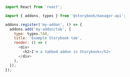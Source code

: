 ```js filename="addon-tab/manager.js" renderer="common" language="js"
import React from 'react';

import { addons, types } from '@storybook/manager-api';

addons.register('my-addon', () => {
  addons.add('my-addon/tab', {
    type: types.TAB,
    title: 'Example Storybook tab',
    render: () => (
      <div>
        <h2>I'm a tabbed addon in Storybook</h2>
      </div>
    ),
  });
});
```

